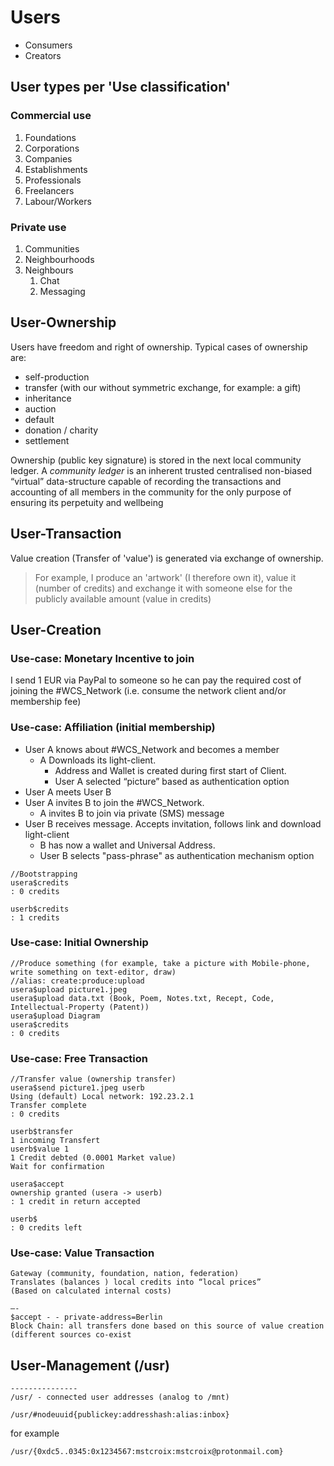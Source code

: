 # Users

* Consumers
* Creators

## User types per 'Use classification'
### Commercial use
1. Foundations
1. Corporations
1. Companies
1. Establishments
1. Professionals
1. Freelancers
1. Labour/Workers

### Private use
1. Communities
1. Neighbourhoods
1. Neighbours
   1. Chat
   1. Messaging

## User-Ownership

Users have freedom and right of ownership.
Typical cases of ownership are:
- self-production
- transfer (with our without symmetric exchange, for example: a gift)
- inheritance
- auction
- default
- donation / charity
- settlement

Ownership (public key signature) is stored in the next local community ledger.
A *community ledger* is an inherent trusted centralised non-biased “virtual” data-structure capable of recording the transactions and accounting of all members in the community for the only purpose of ensuring its perpetuity and wellbeing

## User-Transaction

Value creation (Transfer of 'value') is generated via exchange of ownership.

>For example, I produce an 'artwork' (I therefore own it), value it (number of credits) and exchange it with someone else for the publicly available amount (value in credits)

## User-Creation

### Use-case: Monetary Incentive to join
I send 1 EUR via PayPal to someone so he can pay the required cost of joining the #WCS_Network (i.e. consume the network client and/or membership fee)

### Use-case: Affiliation (initial membership)
   * User A knows about #WCS_Network and becomes a member
       * A Downloads its light-client.
           * Address and Wallet is created during first start of Client. 
           * User A selected “picture” based as authentication option
   * User A meets User B
   * User A invites B to join the #WCS_Network.
       * A invites B to join via private (SMS) message
   * User B receives message. Accepts invitation, follows link and download light-client
       * B has now a wallet and Universal Address. 
       * User B selects "pass-phrase" as authentication mechanism option

    //Bootstrapping
    usera$credits
    : 0 credits
    
    userb$credits
    : 1 credits

### Use-case: Initial Ownership
    //Produce something (for example, take a picture with Mobile-phone, write something on text-editor, draw)
    //alias: create:produce:upload
    usera$upload picture1.jpeg
    usera$upload data.txt (Book, Poem, Notes.txt, Recept, Code, Intellectual-Property (Patent))
    usera$upload Diagram
    usera$credits
    : 0 credits
    
### Use-case: Free Transaction
    //Transfer value (ownership transfer)
    usera$send picture1.jpeg userb
    Using (default) Local network: 192.23.2.1
    Transfer complete
    : 0 credits

    userb$transfer
    1 incoming Transfert 
    userb$value 1
    1 Credit debted (0.0001 Market value)
    Wait for confirmation
    
    usera$accept
    ownership granted (usera -> userb)
    : 1 credit in return accepted

    userb$
    : 0 credits left

### Use-case: Value Transaction
    Gateway (community, foundation, nation, federation)
    Translates (balances ) local credits into “local prices”
    (Based on calculated internal costs)

    —-
    $accept - - private-address=Berlin
    Block Chain: all transfers done based on this source of value creation (different sources co-exist

## User-Management (/usr)

```
---------------
/usr/ - connected user addresses (analog to /mnt)
```

```
/usr/#nodeuuid{publickey:addresshash:alias:inbox}
```

for example

```
/usr/{0xdc5..0345:0x1234567:mstcroix:mstcroix@protonmail.com}
```
